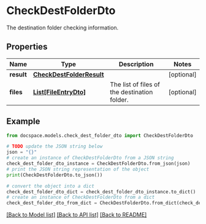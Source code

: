 # CheckDestFolderDto

The destination folder checking information.

## Properties

Name | Type | Description | Notes
------------ | ------------- | ------------- | -------------
**result** | [**CheckDestFolderResult**](CheckDestFolderResult.md) |  | [optional] 
**files** | [**List[FileEntryDto]**](FileEntryDto.md) | The list of files of the destination folder. | [optional] 

## Example

```python
from docspace.models.check_dest_folder_dto import CheckDestFolderDto

# TODO update the JSON string below
json = "{}"
# create an instance of CheckDestFolderDto from a JSON string
check_dest_folder_dto_instance = CheckDestFolderDto.from_json(json)
# print the JSON string representation of the object
print(CheckDestFolderDto.to_json())

# convert the object into a dict
check_dest_folder_dto_dict = check_dest_folder_dto_instance.to_dict()
# create an instance of CheckDestFolderDto from a dict
check_dest_folder_dto_from_dict = CheckDestFolderDto.from_dict(check_dest_folder_dto_dict)
```
[[Back to Model list]](../README.md#documentation-for-models) [[Back to API list]](../README.md#documentation-for-api-endpoints) [[Back to README]](../README.md)


